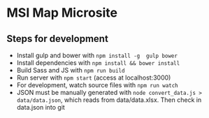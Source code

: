 # MSI Map Microsite

## Steps for development
- Install gulp and bower with `npm install -g  gulp bower`
- Install dependencies with `npm install && bower install`
- Build Sass and JS with `npm run build`
- Run server with `npm start` (access at localhost:3000)
- For development, watch source files with `npm run watch`
- JSON must be manually generated with `node convert_data.js >
data/data.json`, which reads from data/data.xlsx. Then check in data.json into
git
